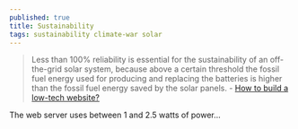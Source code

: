 ```yaml
---
published: true
title: Sustainability
tags: sustainability climate-war solar
---
```

> Less than 100% reliability is essential for the sustainability of an off-the-grid solar system, because above a certain threshold the fossil fuel energy used for producing and replacing the batteries is higher than the fossil fuel energy saved by the solar panels. - [How to build a low-tech website?](https://news.ycombinator.com/item?id=29067118)

The web server uses between 1 and 2.5 watts of power...
